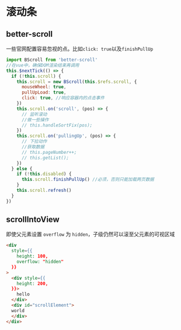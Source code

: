 # 滚动条

## better-scroll

一些官网配置容易忽视的点。比如`click: true`以及`finishPullUp`

```js
import BScroll from 'better-scroll'
//在vue中，确保DOM渲染结束再调用
this.$nextTick(() => {
  if (!this.scroll) {
    this.scroll = new BScroll(this.$refs.scroll, {
      mouseWheel: true,
      pullUpLoad: true,
      click: true, //响应容器内的点击事件
    })
    this.scroll.on('scroll', (pos) => {
      // 监听滚动
      //做一些操作
      // this.handleSortFix(pos);
    })
    this.scroll.on('pullingUp', (pos) => {
      // 下拉动作
      //获取数据
      // this.pageNumber++;
      // this.getList();
    })
  } else {
    if (!this.disabled) {
      this.scroll.finishPullUp() //必须，否则只能加载两页数据
    }
    this.scroll.refresh()
  }
})
```

## scrollIntoView

即使父元素设置 `overflow` 为 `hidden`，子级仍然可以滚至父元素的可视区域

```html
<div
  style={{
    height: 100,
    overflow: "hidden"
  }}
>
  <div style={{
    height: 200,
  }}>
    hello
  </div>
  <div id="scrollElement">
  world
  </div>
</div>
```
